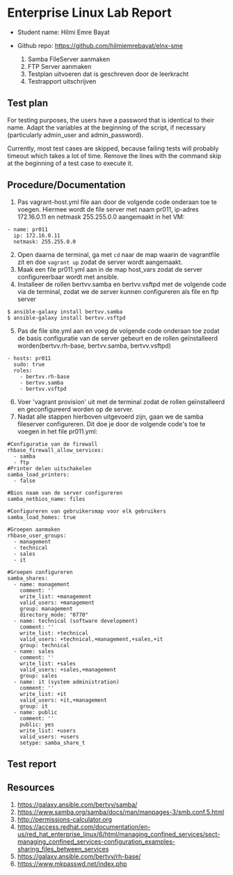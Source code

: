 # Enterprise Linux Lab Report

- Student name: Hilmi Emre Bayat
- Github repo: https://github.com/hilmiemrebayat/elnx-sme

  1. Samba FileServer aanmaken
  2. FTP Server aanmaken
  2. Testplan uitvoeren dat is geschreven door de leerkracht
  3. Testrapport uitschrijven

## Test plan

For testing purposes, the users have a password that is identical to their name. Adapt the variables at the beginning of the script, if necessary (particularly admin_user and admin_password).

Currently, most test cases are skipped, because failing tests will probably timeout which takes a lot of time. Remove the lines with the command skip at the beginning of a test case to execute it.


## Procedure/Documentation

1. Pas vagrant-host.yml file aan door de volgende code onderaan toe te voegen. Hiermee wordt de file server met naam pr011,  ip-adres 172.16.0.11 en netmask 255.255.0.0 aangemaakt in het VM:
```
- name: pr011
  ip: 172.16.0.11
  netmask: 255.255.0.0
```
2. Open daarna de terminal, ga met `cd` naar de map waarin de vagrantfile zit en doe `vagrant up` zodat de server wordt aangemaakt.
3. Maak een file pr011.yml aan in de map host_vars zodat de server configureerbaar wordt met ansible.
4. Installeer de rollen bertvv.samba en bertvv.vsftpd met de volgende code via de terminal, zodat we de server kunnen configureren als file en ftp server
```
$ ansible-galaxy install bertvv.samba
$ ansible-galaxy install bertvv.vsftpd
```
5. Pas de file site.yml aan en voeg de volgende code onderaan toe zodat de basis configuratie van de server gebeurt en de rollen geïnstalleerd worden(bertvv.rh-base, bertvv.samba, bertvv.vsftpd)
```
- hosts: pr011
  sudo: true
  roles:
    - bertvv.rh-base
    - bertvv.samba
    - bertvv.vsftpd
```
6. Voer 'vagrant provision' uit met de terminal zodat de rollen geïnstalleerd en geconfigureerd worden op de server.
7. Nadat alle stappen hierboven uitgevoerd zijn, gaan we de samba fileserver configureren. Dit doe je door de volgende code's toe te voegen in het file pr011.yml:
```
#Configuratie van de firewall
rhbase_firewall_allow_services:
  - samba
  - ftp
#Printer delen uitschakelen
samba_load_printers:
  - false

#Bios naam van de server configureren
samba_netbios_name: files

#Configureren van gebruikersmap voor elk gebruikers
samba_load_homes: true

#Groepen aanmaken
rhbase_user_groups:
  - management
  - technical
  - sales
  - it

#Groepen configureren
samba_shares:
  - name: management
    comment: ''
    write_list: +management
    valid_users: +management
    group: management
    directory_mode: "0770"
  - name: technical (software development)
    comment: ''
    write_list: +technical
    valid_users: +technical,+management,+sales,+it
    group: technical
  - name: sales
    comment: ''
    write_list: +sales
    valid_users: +sales,+management
    group: sales
  - name: it (system administration)
    comment: ''
    write_list: +it
    valid_users: +it,+management
    group: it
  - name: public
    comment: ''
    public: yes
    write_list: +users
    valid_users: +users
    setype: samba_share_t
```

## Test report

## Resources
1. https://galaxy.ansible.com/bertvv/samba/
2. https://www.samba.org/samba/docs/man/manpages-3/smb.conf.5.html
3. http://permissions-calculator.org
4. https://access.redhat.com/documentation/en-us/red_hat_enterprise_linux/6/html/managing_confined_services/sect-managing_confined_services-configuration_examples-sharing_files_between_services
5. https://galaxy.ansible.com/bertvv/rh-base/
6. https://www.mkpasswd.net/index.php
